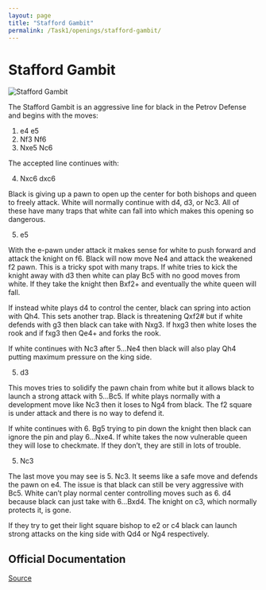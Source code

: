 ```yaml
---
layout: page
title: "Stafford Gambit"
permalink: /Task1/openings/stafford-gambit/
---
```

# Stafford Gambit


![Stafford Gambit](/stafford-gambit.png)


The Stafford Gambit is an aggressive line for black in the Petrov Defense and begins with the moves:

1. e4 e5
2. Nf3 Nf6
3. Nxe5 Nc6

The accepted line continues with:

4. Nxc6 dxc6

Black is giving up a pawn to open up the center for both bishops and queen to freely attack. White will normally continue with d4, d3, or Nc3. All of these have many traps that white can fall into which makes this opening so dangerous.

5. e5

With the e-pawn under attack it makes sense for white to push forward and attack the knight on f6. Black will now move Ne4 and attack the weakened f2 pawn. This is a tricky spot with many traps. If white tries to kick the knight away with d3 then white can play Bc5 with no good moves from white. If they take the knight then Bxf2+ and eventually the white queen will fall.

If instead white plays d4 to control the center, black can spring into action with Qh4. This sets another trap. Black is threatening Qxf2# but if white defends with g3 then black can take with Nxg3. If hxg3 then white loses the rook and if fxg3 then Qe4+ and forks the rook.

If white continues with Nc3 after 5…Ne4 then black will also play Qh4 putting maximum pressure on the king side.

5. d3

This moves tries to solidify the pawn chain from white but it allows black to launch a strong attack with 5…Bc5. If white plays normally with a development move like Nc3 then it loses to Ng4 from black. The f2 square is under attack and there is no way to defend it.

If white continues with 6. Bg5 trying to pin down the knight then black can ignore the pin and play 6…Nxe4. If white takes the now vulnerable queen they will lose to checkmate. If they don’t, they are still in lots of trouble.

5. Nc3

The last move you may see is 5. Nc3. It seems like a safe move and defends the pawn on e4. The issue is that black can still be very aggressive with Bc5. White can’t play normal center controlling moves such as 6. d4 because black can just take with 6…Bxd4. The knight on c3, which normally protects it, is gone.

If they try to get their light square bishop to e2 or c4 black can launch strong attacks on the king side with Qd4 or Ng4 respectively.


## Official Documentation
[Source](https://www.thechesswebsite.com/stafford-gambit-accepted/)

